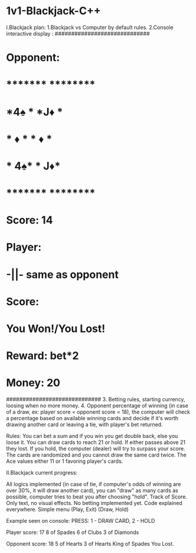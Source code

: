 # 1v1-Blackjack-C++

I.Blackjack plan:
1.Blackjack vs Computer by default rules.
2.Console interactive display : 
#############################
# Opponent:                 #
# *******  ********         #
# *4♠   *  *J♦    *         #
# *  ♦  *  *   ♦  *         #
# *   4♠*  *    J♦*         #
# *******  ********         #                  
# Score: 14                 #
#                           #
#                           #
#                           #
# Player:                   #
# -||- same as opponent     #
# Score:                    #
#                           #
# You Won!/You Lost!        #
# Reward: bet*2             #
#             Money: 20     #
#############################
3. Betting rules, starting currency, loosing when no more money.
4. Opponent percentage of winning (in case of a draw, ex: player score = opponent score = 18),
the computer will check a percentage based on available winning cards and decide if it's worth drawing another
card or leaving a tie, with player's bet returned.

Rules:  You can bet a sum and if you win you get double back, else you loose it.
	You can draw cards to reach 21 or hold.
	If either passes above 21 they lost.
	If you hold, the computer (dealer) will try to surpass your score.
	The cards are randomized and you cannot draw the same card twice.
	The Ace values either 11 or 1 favoring player's cards.

II.Blackjack current progress:

All logics implemented (in case of tie, if computer's odds of winning are over 30%, it will draw another card), 
you can "draw" as many cards as possible, computer tries to beat you after choosing "hold".
Track of Score.
Only text, no visual effects.
No betting implemented yet.
Code explained everywhere.
Simple menu (Play, Exit)
	    (Draw, Hold)

Example seen on console:
PRESS: 1 - DRAW CARD, 2 - HOLD

Player score: 17
8 of Spades
6 of Clubs
3 of Diamonds


Opponent score: 18
5 of Hearts
3 of Hearts
King of Spades
You Lost.

		
